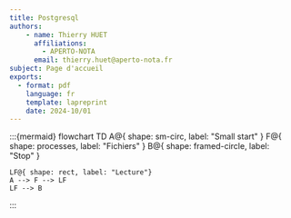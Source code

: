 ```yaml
---
title: Postgresql
authors: 
    - name: Thierry HUET
      affiliations: 
        - APERTO-NOTA
      email: thierry.huet@aperto-nota.fr
subject: Page d'accueil
exports: 
  - format: pdf
    language: fr
    template: lapreprint
    date: 2024-10/01
---
```


:::{mermaid}
flowchart TD
    A@{ shape: sm-circ, label: "Small start" }
    F@{ shape: processes, label: "Fichiers" }
    B@{ shape: framed-circle, label: "Stop" }

    LF@{ shape: rect, label: "Lecture"}
    A --> F --> LF
    LF --> B
:::